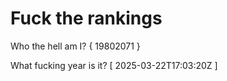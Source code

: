 # Fuck the rankings

Who the hell am I?
{ 19802071 }

What fucking year is it?
[ 2025-03-22T17:03:20Z ]
